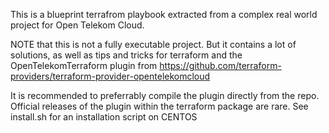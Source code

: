 This is a blueprint terrafrom playbook extracted from a complex real world project for Open Telekom Cloud.

NOTE that this is not a fully executable project. But it contains a lot of solutions, as well as tips and tricks for terraform and the OpenTelekomTerraform plugin from https://github.com/terraform-providers/terraform-provider-opentelekomcloud

It is recommended to preferrably compile the plugin directly from the repo. Official releases of the plugin within the terraform package are rare. See install.sh for an installation script on CENTOS
